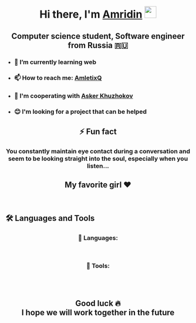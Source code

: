 <h1 align="center">Hi there, I'm <a href="https://vk.com/amletixq" target="_blank">Amridin</a> 
<img src="https://github.com/blackcater/blackcater/raw/main/images/Hi.gif" width="32" height="32"/></h1>
<h2 align="center">Computer science student, Software engineer from Russia 🇷🇺</h2>

- <h3>🌱 I’m currently learning <strong>web</strong></h3>
- <h3>📫 How to reach me: <a href="https://t.me/AmletixQ" target="_blank">AmletixQ</a></h3>
- <h3>👯 I'm cooperating with <a href="https://github.com/askerkh">Asker Khuzhokov</a></h3>
- <h3>😊 I'm looking for a project that can be helped</h3>
<div align="center">
  <h2>⚡ Fun fact</h2>
  <h3>You constantly maintain eye contact during a conversation and seem to be looking straight into the soul, especially when you listen...</h3>
  <h2>My favorite girl ❤️</h2>
</div>

<br/>

<h2>🛠️ Languages and Tools</h2>
<div align="center">
  <h3>🔧 Languages:</h3>
  <img src="https://img.shields.io/badge/javascript-%23323330.svg?style=for-the-badge&logo=javascript&logoColor=%23F7DF1E" alt="" />
  <img src="https://img.shields.io/badge/typescript-%23007ACC.svg?style=for-the-badge&logo=typescript&logoColor=white" alt="" />
  <img src="https://img.shields.io/badge/html5-%23E34F26.svg?style=for-the-badge&logo=html5&logoColor=white" alt="" />
  <img src="https://img.shields.io/badge/css3-%231572B6.svg?style=for-the-badge&logo=css3&logoColor=white" alt="" />
  <img src="https://img.shields.io/badge/c++-%2300599C.svg?style=for-the-badge&logo=c%2B%2B&logoColor=white" alt="" />
  <img src="https://img.shields.io/badge/python-3670A0?style=for-the-badge&logo=python&logoColor=ffdd54" alt="" />
</div>

<div align="center">
  <h3>🔨 Tools:</h3>
  <img src="https://img.shields.io/badge/Visual%20Studio%20Code-0078d7.svg?style=for-the-badge&logo=visual-studio-code&logoColor=white" alt="" />
  <img src="https://img.shields.io/badge/node.js-6DA55F?style=for-the-badge&logo=node.js&logoColor=white" alt=""/>
  <img src="https://img.shields.io/badge/NPM-%23CB3837.svg?style=for-the-badge&logo=npm&logoColor=white" alt="" />
  <img src="https://img.shields.io/badge/yarn-%232C8EBB.svg?style=for-the-badge&logo=yarn&logoColor=white" alt="" />
  <img src="https://img.shields.io/badge/figma-%23F24E1E.svg?style=for-the-badge&logo=figma&logoColor=white" alt="" />
  <img src="https://img.shields.io/badge/JWT-black?style=for-the-badge&logo=JSON%20web%20tokens" alt="" />
  <img src="https://img.shields.io/badge/Next-black?style=for-the-badge&logo=next.js&logoColor=white" alt="" />
  <img src="https://img.shields.io/badge/react-%2320232a.svg?style=for-the-badge&logo=react&logoColor=%2361DAFB" alt="" />
  <img src="https://img.shields.io/badge/tailwindcss-%2338B2AC.svg?style=for-the-badge&logo=tailwind-css&logoColor=white" alt="" />
  <img src="https://img.shields.io/badge/styled--components-DB7093?style=for-the-badge&logo=styled-components&logoColor=white" alt="" />
  <img src="https://img.shields.io/badge/docker-%230db7ed.svg?style=for-the-badge&logo=docker&logoColor=white" alt="" />
  <img src="https://img.shields.io/badge/postgres-%23316192.svg?style=for-the-badge&logo=postgresql&logoColor=white" alt=""/>
  <img src="https://img.shields.io/badge/vercel-%23000000.svg?style=for-the-badge&logo=vercel&logoColor=white" alt="" />
</div>

<br/>
<div align="center">
  <h2>Good luck 🔥 <br/>I hope we will work together in the future</h2>
</div>

<!--
**AmletixQ/AmletixQ** is a ✨ _special_ ✨ repository because its `README.md` (this file) appears on your GitHub profile.

Here are some ideas to get you started:

- 💬 Ask me about ...
- 😄 Pronouns: ...
- ⚡ Fun fact: ...
-->
